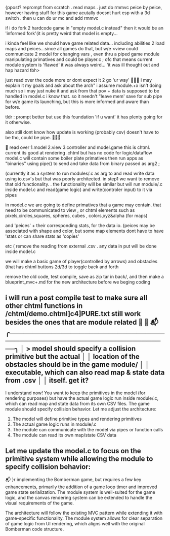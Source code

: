 {ppost? reprompt from scratch . read maps . just do rmmvc peice by peice, 
however having stuff for this game acutally doesnt hurt esp with a 3d switch . 
then u can do ur mc and add rmmvc

if i do fork 2 hardcode game in "empty model.c instead"
then it would be an 'informed fork'(it is pretty weird that  model is empty...

i kinda feel like we should have game related data...
including abilities 2 load maps and peices...since all games do that, but 
w/e 
<view could communicate 2 model for changing vars , even thru a piped
game module manipulating primatives and could be player.c ; ofc
that means current module system is 'flawed' it was always weird...
'it was ill thought out and hap hazard tbh>

just read over the code more or dont expect it 2 go 'ur way'
👨🏽‍🚀️
i may explain it my goals and ask about the arch"
i assume module.+x isn't doing much so i may just nuke it and ask from 
that pov + data is supposed to be handled in model.c i know that. 
so it needn't "leave mem' save for sub pipe for w/e game its launching, 
but this is more informed and aware than before.

tldr : prompt better but use this foundation 'if u want' it has plenty going for it otherwise. 


also still dont know how update is working (probably csv)
doesn't have to be tho, could be pipe.
👨🏽‍🚀️

💬️ read over 
1.model 2.view 3.controller and model.game 
this is chtml. current its good at rendering .chtml but has no code for logic/dataflow model.c will contain some boiler plate primatives then run apps as "binaries" using pipe() to send and take data from binary passed as arg2  ;

(currently it as a system to run modules/<name>.c as arg to and read write data using
io.csv's but that was poorly architected. 
in step1 we want to remove that old functionality. 
.
the functionality will be simliar but will run module/<name>.c
inside model.c and read(game logic) and write(controler input) to it via pipes

in model.c we are going to define primatives that a game may contain. 
that need to be communicated to view , or chtml elements
such as pixels,circles,squares, spheres, cubes , colors,xyz&alpha (for maps)
 
 and 'peices' + their corresponding stats, for the data io. 
 (peices may be associated with shape and color, 
 but some map elements dont have to have 'stats or can share stats
 as 'copies' 
 
 etc (
remove the reading from external .csv  .
any data in put will be done inside model.c 

we will make a basic game of player(controlled by arrows) and obstacles 
(that has chtml buttons 2d/3d to toggle back and forth

remove the old code, test compile, save as zip tar in back/, and then make a blueprint_mvc+.md for the new architecture
before we beging coding 

i will run a post compile test to make sure 
all other chtml functions in /chtml/demo.chtml]c4]PURE.txt
still work besides the ones that are module related
💬️
📮️
📬️
╭────────────────────────────────────────────────────────────────────╮
│  > model should specify a collision primitive but the actual       │
│    location of the obstacles should be in the game module/<name>   │
│    executable, which can also read map & state data from .csv      │
│    itself. get it?   
--------------
I understand now! You want to keep the primitives in the model (for
  rendering purposes) but have the actual game logic run inside
  module/<name>.c, which can read map and state data from its own CSV
  files. The game module should specify collision behavior. Let me adjust
  the architecture:

   1. The model will define primitive types and rendering primitives
   2. The actual game logic runs in module/<name>.c
   3. The module can communicate with the model via pipes or function
      calls
   4. The module can read its own map/state CSV data

  Let me update the model.c to focus on the primitive system while
  allowing the module to specify collision behavior:
---

📬️
}r implementing the Bomberman game, but requires a few key enhancements, primarily the addition of a game loop timer and improved game state serialization. The module system is well-suited for the game logic, and the canvas rendering system can be extended to handle the visual requirements of the game.

The architecture will follow the existing MVC pattern while extending it with game-specific functionality. The module system allows for clear separation of game logic from UI rendering, which aligns well with the original Bomberman code structure.
